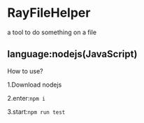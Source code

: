# RayFileHelper
a tool to do something on a file

language:nodejs(JavaScript)
--
How to use?

1.Download nodejs

2.enter:```npm i```

3.start:```npm run test```
